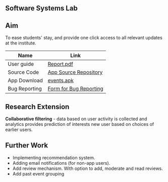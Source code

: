 ## Software Systems Lab


Aim
---
To ease students' stay, and provide one click access to all relevant updates at the institute.

| Name  |  Link |
|---|---|
| User guide | <a href="6. Project Report (25 April 2017)/Report.pdf">Report.pdf</a> |
| Source Code | <a href="https://github.com/namangl/eventsapp">App Source Repository</a> |
| App Download | <a href="events.apk">events.apk</a> |
| Bug Reporting | <a href="https://goo.gl/O4wpGg">Form for Bug Reporting</a> |

Research Extension
------------------
<b>Collaborative filtering</b> - data based on user activity is collected and analytics provides prediction of interests new user based on choices of earlier users.

Further Work
------------

* Implementing recommendation system.
* Adding email notifications (for non-app users).
* Add review mechanism. With option to add, moderate and read reviews.
* Add past event grouping

